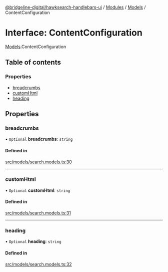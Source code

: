 [@bridgeline-digital/hawksearch-handlebars-ui](../README.md) / [Modules](../modules.md) / [Models](../modules/Models.md) / ContentConfiguration

# Interface: ContentConfiguration

[Models](../modules/Models.md).ContentConfiguration

## Table of contents

### Properties

- [breadcrumbs](Models.ContentConfiguration.md#breadcrumbs)
- [customHtml](Models.ContentConfiguration.md#customhtml)
- [heading](Models.ContentConfiguration.md#heading)

## Properties

### breadcrumbs

• `Optional` **breadcrumbs**: `string`

#### Defined in

[src/models/search.models.ts:30](https://bitbucket.org/bridgelinedigital/frontend-handlebars-ui/src/db3ebfe/src/models/search.models.ts#lines-30)

___

### customHtml

• `Optional` **customHtml**: `string`

#### Defined in

[src/models/search.models.ts:31](https://bitbucket.org/bridgelinedigital/frontend-handlebars-ui/src/db3ebfe/src/models/search.models.ts#lines-31)

___

### heading

• `Optional` **heading**: `string`

#### Defined in

[src/models/search.models.ts:32](https://bitbucket.org/bridgelinedigital/frontend-handlebars-ui/src/db3ebfe/src/models/search.models.ts#lines-32)
